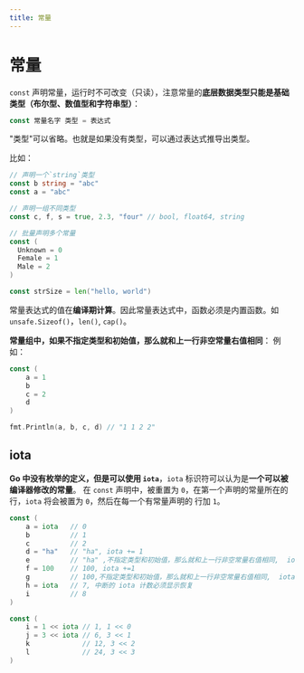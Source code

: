 ```yaml
---
title: 常量
---
```

# 常量

`const` 声明常量，运行时不可改变（只读），注意常量的**底层数据类型只能是基础类型（布尔型、数值型和字符串型）**：
```go
const 常量名字 类型 = 表达式
```

"类型"可以省略。也就是如果没有类型，可以通过表达式推导出类型。

比如：
```go
// 声明一个`string`类型
const b string = "abc"
const a = "abc"

// 声明一组不同类型
const c, f, s = true, 2.3, "four" // bool, float64, string

// 批量声明多个常量
const (
  Unknown = 0
  Female = 1
  Male = 2
)

const strSize = len("hello, world")
```
常量表达式的值在**编译期计算**。因此常量表达式中，函数必须是内置函数。如 `unsafe.Sizeof()`，`len()`, `cap()`。

**常量组中，如果不指定类型和初始值，那么就和上一行非空常量右值相同**：
例如：
```go
const (
	a = 1
	b
	c = 2
	d
)

fmt.Println(a, b, c, d) // "1 1 2 2"
```

## iota
**Go 中没有枚举的定义，但是可以使用 `iota`**，`iota` 标识符可以认为是**一个可以被编译器修改的常量**。
在 `const` 声明中，被重置为 `0`，在第一个声明的常量所在的行，`iota` 将会被置为 `0`，然后在每一个有常量声明的
行加 `1`。
```go
const (
	a = iota   // 0
	b          // 1
	c          // 2
	d = "ha"   // "ha", iota += 1
	e          // "ha" ,不指定类型和初始值，那么就和上一行非空常量右值相同,  iota += 1
	f = 100    // 100, iota +=1
	g          // 100,不指定类型和初始值，那么就和上一行非空常量右值相同,  iota +=1
	h = iota   // 7, 中断的 iota 计数必须显示恢复
	i          // 8
)

const (
	i = 1 << iota // 1, 1 << 0
	j = 3 << iota // 6, 3 << 1
	k             // 12, 3 << 2
	l             // 24, 3 << 3
)
```